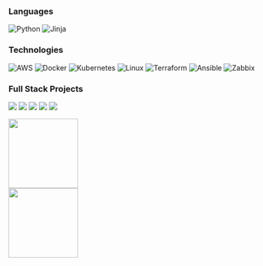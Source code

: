 ### Languages

![Python](https://img.shields.io/badge/-Python-000?&logo=Python)
![Jinja](https://img.shields.io/badge/-Jinja-000?&logo=Jinja)

### Technologies

![AWS](https://img.shields.io/badge/-AWS-000?&logo=Amazon-AWS&logoColor=F90)
![Docker](https://img.shields.io/badge/-Docker-000?&logo=Docker)
![Kubernetes](https://img.shields.io/badge/-Kubernetes-000?&logo=Kubernetes)
![Linux](https://img.shields.io/badge/-Linux-000?&logo=Linux)
![Terraform](https://img.shields.io/badge/-terraform-000?&logo=terraform)
![Ansible](https://img.shields.io/badge/-Ansible-000?&logo=Ansible)
![Zabbix](https://img.shields.io/badge/-Zabbix-000?&logo=Zabbix)

### Full Stack Projects

[![](https://img.shields.io/badge/-%20Zabbix%20Server-000)](https://github.com/Emerson89/zabbix-server)
[![](https://img.shields.io/badge/-%20apizabbix-000)](https://github.com/Emerson89/api-zabbix)
[![](https://img.shields.io/badge/-%20Zabbix%20k8s-000)](https://github.com/Emerson89/zabbix-k8s)
[![](https://img.shields.io/badge/-%20Rancher%20eks-000)](https://github.com/Emerson89/rancher-eks)
[![](https://img.shields.io/badge/-%20Wordpress%20CICD-000)](https://github.com/Emerson89/wordpress-CICD)

<div>
  <a href="https://github.com/Emerson89"><img height="137px" src="https://github-readme-stats.vercel.app/api?username=Emerson89&show_icons=true&theme=dark&include_all_commits=true&count_private=true%22"/></a>
</div>
<div>
  <a href="https://github.com/Emerson89"><img height="137px" src="https://github-readme-stats.vercel.app/api/top-langs/?username=Emerson89&show_icons=true&theme=dark&include_all_commits=true&count_private=true%22%22" /></a>

</div>
